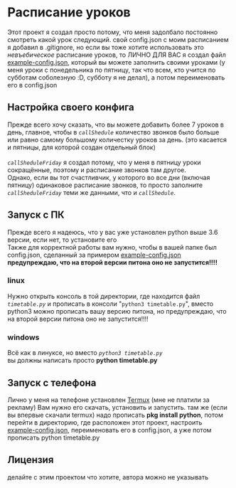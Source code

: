 # Расписание уроков

Этот проект я создал просто потому, что меня задолбало постоянно смотреть какой урок следующий.
свой config.json с моим расписанием я добавил в .gitignore, но если вы тоже хотите использовать
это *невъебическое* расписание уроков, то ЛИЧНО ДЛЯ ВАС я
создал файл [example-config.json](example-config.json), который
вы можете заполнить своими уроками (у меня уроки с понедельника по пятницу, так что всем, кто
учится по субботам соболезную :D, субботу я не делал), а потом переименовать его в config.json

## Настройка своего конфига

Прежде всего хочу сказать, что вы можете добавить более 7 уроков в день,
главное, чтобы в *```callShedule```* количество звонков
было больше или равно самому большому количестку уроков за
день. (это касается и пятницы, для которой создан отдельный блок)<br><br>
*```callSheduleFriday```* я создал потому, что у
меня в пятницу уроки сокращённые,
поэтому и расписание звонков там другое.<br>
Однако, если вы тот счастливчик, у которого во все дни
(включая пятницу) одинаковое расписание звонков,
то просто заполните *```callSheduleFriday```* теми
же данными, что и *```callShedule```*.

## Запуск с ПК

Прежде всего я надеюсь, что у вас уже установлен python выше 3.6
версии,
если нет, то установите его<br>
Также для корректной работы вам нужно, чтобы в вашей папке был
config.json, сделанный за примером [example-config.json](example-config.json)<br>
<b>предупреждаю, что на второй версии
питона оно не запустится!!!!</b>

### linux

Нужно открыть консоль в той директории, где находится файл
*```timetable.py```* и прописать
в консоли "```python3 timetable.py```", 
вместо python3 можно прописать вашу версию питона, но предупреждаю, что на второй версии питона
оно не запустится!!!!

### windows

Всё как в линуксе, но вместо *```python3 timetable.py```*<br>вы должны
написать просто <b>python timetable.py</b>

## Запуск с телефона

Лично у меня на телефоне установлен [Termux](https://play.google.com/store/apps/details?id=com.termux&hl=ru&gl=US)
(мне не платили за рекламу)
Вам нужно его скачать, установить и запустить. там же (если вы 
впервые скачали termux) надо прописать <b>pkg install python</b>, 
потом перейти в директорию, где расположен этот проект, настроить
[example-config.json](example-config.json), переименовать его в
config.json, а уже потом прописать python timetable.py

## Лицензия

делайте с этим проектом что хотите, автора можно не указывать

